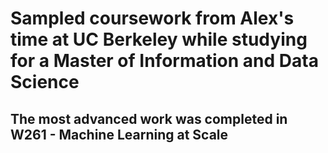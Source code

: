# Sampled coursework from Alex's time at UC Berkeley while studying for a Master of Information and Data Science

## The most advanced work was completed in W261 - Machine Learning at Scale
